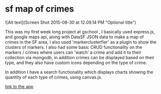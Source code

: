 # sf map of crimes

![Alt text](Screen Shot 2015-08-30 at 12.09.14 PM "Optional title")


This was my first week long project at gschool ,  I basically used express.js, and google maps api, along with DataSF JSON data to make a map of crimes in the SF area, I also used 'markerclusterfier' as a plugin to show the clusters of markers. I also had some basic CRUD functionality on the markers / crimes where users can 'watch' a crime and add it to their collection via mongodb, in addition crimes can be displayed based on their type, and they also have custom icons depending on the type of crime. 

In addition I have a search functionality which displays charts showing the quantity of each type of crimes, using canvas.js. 

[link to the app](http://crime-map.herokuapp.com/)
